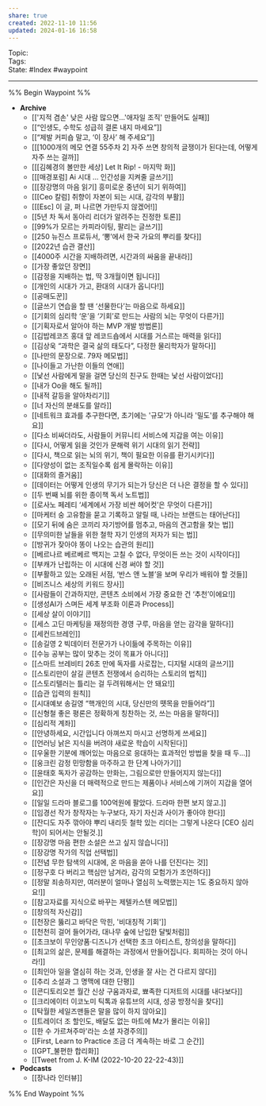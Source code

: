 ```yaml
---
share: true
created: 2022-11-10 11:56
updated: 2024-01-16 16:58
---
```


Topic:  
Tags:  
State: #Index #waypoint 

---

%% Begin Waypoint %%
- **Archive**
	- [['지적 겸손' 낮은 사람 많으면…'애자일 조직' 만들어도 실패]]
	- [[“인생도, 수학도 성급히 결론 내지 마세요”]]
	- [[“제발 커피숍 말고, ‘이 장사’ 해 주세요”]]
	- [[[1000개의 메모 연결 55주차 2] 자주 쓰면 창의적 글쟁이가 된다는데, 어떻게 자주 쓰는 걸까]]
	- [[[김혜경의 볼만한 세상] Let It Rip! - 마지막 화]]
	- [[[매경포럼] Ai 시대 … 인간성을 지켜줄 글쓰기]]
	- [[[장강명의 마음 읽기] 흥미로운 중년이 되기 위하여]]
	- [[[Ceo 칼럼] 취향이 자본이 되는 시대, 감각의 부활]]
	- [[[Esc] 이 글, 퍼 나르면 가만두지 않겠어!]]
	- [[5년 차 독서 동아리 리더가 알려주는 진정한 토론]]
	- [[99%가 모르는 카피라이팅, 팔리는 글쓰기]]
	- [[250  뉴진스 프로듀서, ‘뽕’에서 한국 가요의 뿌리를 찾다]]
	- [[2022년 습관 결산]]
	- [[4000주  시간을 지배하려면, 시간과의 싸움을 끝내라]]
	- [[가장 좋았던 장면]]
	- [[감정을 지배하는 법, 딱 3개월이면 됩니다]]
	- [[개인의 시대가 가고, 환대의 시대가 옵니다!]]
	- [[공매도꾼]]
	- [[글쓰기 연습을 할 땐 ‘선물한다’는 마음으로 하세요]]
	- [[기회의 심리학  ‘운’을 ‘기회’로 만드는 사람의 뇌는 무엇이 다른가]]
	- [[기획자로서 알아야 하는 MVP 개발 방법론]]
	- [[김밥레코즈  홍대 앞 레코드숍에서 시대를 거스르는 매력을 읽다]]
	- [[김상욱  “과학은 결국 삶의 태도다”, 다정한 물리학자가 말하다]]
	- [[나만의 문장으로. 79자 메모법]]
	- [[나이들고 가난한 이들의 연애]]
	- [[낯선 사람에게 말을 걸면  당신의 친구도 한때는 낯선 사람이었다]]
	- [[내가 Oo을 해도 될까]]
	- [[내적 갈등을 알아차리기]]
	- [[너 자신의 분쇄도를 알라]]
	- [[네트워크 효과를 추구한다면, 초기에는 '규모'가 아니라 '밀도'를 추구해야 해요]]
	- [[다소 비싸더라도, 사람들이 커뮤니티 서비스에 지갑을 여는 이유]]
	- [[다시, 어떻게 읽을 것인가  문해력 위기 시대의 읽기 전략]]
	- [[다시, 책으로  읽는 뇌의 위기, 책이 필요한 이유를 환기시키다]]
	- [[다양성이 없는 조직일수록 쉽게 몰락하는 이유]]
	- [[대화의 즐거움]]
	- [[데이터는 어떻게 인생의 무기가 되는가  당신은 더 나은 결정을 할 수 있다]]
	- [[두 번째 뇌를 위한 종이책 독서 노트법]]
	- [[로사노 페레티  ‘세계에서 가장 비싼 헤어컷’은 무엇이 다른가]]
	- [[마케터 숭  고유함을 묻고 기록하고 알릴 때, 나라는 브랜드는 태어난다]]
	- [[모기 뒤에 숨은 코끼리  자기방어를 멈추고, 마음의 견고함을 찾는 법]]
	- [[무의미한 날들을 위한 철학  자기 인생의 저자가 되는 법]]
	- [[방귀가 잦아야 똥이 나오는 습관의 원리]]
	- [[베르나르 베르베르  백지는 고칠 수 없다, 무엇이든 쓰는 것이 시작이다]]
	- [[부캐가 난립하는 이 시대에 신경 써야 할 것]]
	- [[부활하고 있는 오래된 서점, ‘반스 앤 노블’을 보며 우리가 배워야 할 것들]]
	- [[비즈니스 세상의 키워드 장사]]
	- [[사람들이 간과하지만, 콘텐츠 소비에서 가장 중요한 건 ‘추천’이에요!]]
	- [[생성AI가 스며든 세계 부조화 이론과 Process]]
	- [[세상 살이 이야기]]
	- [[세스 고딘  마케팅을 재정의한 경영 구루, 마음을 얻는 감각을 말하다]]
	- [[세컨드브레인]]
	- [[송길영 2  빅데이터 전문가가 나이듦에 주목하는 이유]]
	- [[수능 공부는 많이 맞추는 것이 목표가 아니다]]
	- [[스마트 브레비티  26초 만에 독자를 사로잡는, 디지털 시대의 글쓰기]]
	- [[스토리만이 살길  콘텐츠 전쟁에서 승리하는 스토리의 법칙]]
	- [[스토리텔러는 틀리는 걸 두려워해서는 안 돼요!]]
	- [[습관 입력의 원칙]]
	- [[시대예보  송길영 “핵개인의 시대, 당신만의 뗏목을 만들어라”]]
	- [[신형철  좋은 평론은 정확하게 칭찬하는 것, 쓰는 마음을 말하다]]
	- [[심리적 계좌]]
	- [[안녕하세요, 시간입니다  아껴쓰지 마시고 선명하게 쓰세요]]
	- [[언러닝  낡은 지식을 버려야 새로운 학습이 시작된다]]
	- [[우울한 기분에 깨어있는 마음으로 응대하는 효과적인 방법을 찾을 때 두...]]
	- [[웅크린 감정  민망함을 마주하고 한 단계 나아가기]]
	- [[윤태호  독자가 공감하는 만화는, 그림으로만 만들어지지 않는다]]
	- [[인간은 자신을 더 매력적으로 만드는 제품이나 서비스에 기꺼이 지갑을 열어요]]
	- [[일일 드라마 블로그를 100억원에 팔았다. 드라마 한편 보지 않고.]]
	- [[임경선 작가  창작자는 누구보다, 자기 자신과 사이가 좋아야 한다]]
	- [[잔디도 자주 깎아야 뿌리 내리듯 철학 있는 리더는 그렇게 나온다 [CEO 심리학]이 되어서는 안될것.]]
	- [[장강명  마음 편한 소설은 쓰고 싶지 않습니다]]
	- [[장강명 작가의 직업 선택법]]
	- [[전념  무한 탐색의 시대에, 온 마음을 쏟아 나를 던진다는 것]]
	- [[정구호  다 버리고 핵심만 남겨라, 감각의 모험가가 조언하다]]
	- [[정말 죄송하지만, 여러분이 얼마나 열심히 노력했는지는 1도 중요하지 않아요!]]
	- [[참고자료를 지식으로 바꾸는 제텔카스텐 메모법]]
	- [[창의적 자신감]]
	- [[천장은 뚫리고 바닥은 막힌, '비대칭적 기회']]
	- [[천천히 걸어 들어가라, 대나무 숲에 난입한 달빛처럼]]
	- [[초크보이  무인양품·디즈니가 선택한 초크 아티스트, 창의성을 말하다]]
	- [[최고의 삶은, 문제를 해결하는 과정에서 만들어집니다. 회피하는 것이 아니라!]]
	- [[최인아  일을 열심히 하는 것과, 인생을 잘 사는 건 다르지 않다]]
	- [[추리 소설과 그 명맥에 대한 단평]]
	- [[콘디토리오븐  월간 신상 구움과자로, 뾰족한 디저트의 시대를 내다보다]]
	- [[크리에이터 이코노미  틱톡과 유튜브의 시대, 성공 방정식을 찾다]]
	- [[탁월한 세일즈맨들은 말을 많이 하지 않아요]]
	- [[트레이더 조  할인도, 배달도 없는 마트에 Mz가 몰리는 이유]]
	- [[한 수 가르쳐주마'라는 소셜 자경주의]]
	- [[First, Learn to Practice  조금 더 계속하는 바로 그 순간]]
	- [[GPT_불편한 합리화]]
	- [[Tweet from J. K-IM (2022-10-20 22-22-43)]]
- **Podcasts**
	- [[장나라 인터뷰]]

%% End Waypoint %%
